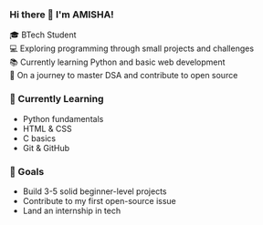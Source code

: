 ### Hi there 👋 I'm AMISHA!

🎓 BTech Student  
💻 Exploring programming through small projects and challenges  
📚 Currently learning Python and basic web development  
🌱 On a journey to master DSA and contribute to open source  

### 🧠 Currently Learning
- Python fundamentals  
- HTML & CSS  
- C basics  
- Git & GitHub  

### 🚀 Goals
- Build 3-5 solid beginner-level projects  
- Contribute to my first open-source issue  
- Land an internship in tech


